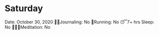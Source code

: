 # Saturday

Date: October 30, 2020
✍🏼Journaling: No
👟Running: No
😴7+ hrs Sleep: No
🧘🏽‍♀️Meditation: No
